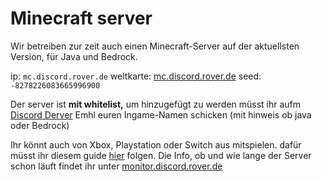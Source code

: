 # Minecraft server
Wir betreiben zur zeit auch einen Minecraft-Server auf der aktuellsten Version, für Java und Bedrock.
 
ip: `mc.discord.rover.de`
weltkarte: [mc.discord.rover.de](http://mc.discord.rover.de)
seed: `-8278226083665996900`

Der server ist **mit whitelist,** um hinzugefügt zu werden müsst ihr aufm [Discord Derver](rover.de/discord) Emhl euren Ingame-Namen schicken (mit hinweis ob java oder Bedrock)

Ihr könnt auch von Xbox, Playstation oder Switch aus mitspielen.
dafür müsst ihr diesem guide [hier](https://github.com/Pugmatt/BedrockConnect) folgen.
Die Info, ob und wie lange der Server schon läuft findet ihr unter [monitor.discord.rover.de](http://monitor.discord.rover.de/)
